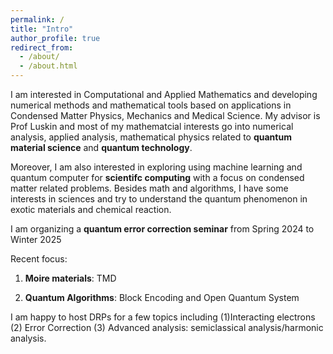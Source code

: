 ```yaml
---
permalink: /
title: "Intro"
author_profile: true
redirect_from: 
  - /about/
  - /about.html
---
```

I am interested in Computational and Applied Mathematics and developing numerical methods and mathematical tools based on applications in Condensed Matter Physics, Mechanics and Medical Science. My advisor is Prof Luskin and most of my mathematcial interests go into numerical analysis, applied analysis, mathematical physics related to __quantum material science__ and __quantum technology__. 

Moreover, I am also interested in exploring using machine learning and quantum computer for __scientifc computing__ with a focus on condensed matter related problems. Besides math and algorithms, I have some interests in sciences and try to understand the quantum phenomenon in exotic materials and chemical reaction.

I am organizing a __quantum error correction seminar__ from Spring 2024 to Winter 2025

Recent focus:

1. __Moire materials__: TMD

2. __Quantum Algorithms__: Block Encoding and Open Quantum System

I am happy to host DRPs for a few topics including (1)Interacting electrons (2) Error Correction (3) Advanced analysis: semiclassical analysis/harmonic analysis.

